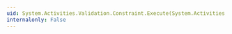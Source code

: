 ```yaml
---
uid: System.Activities.Validation.Constraint.Execute(System.Activities.NativeActivityContext)
internalonly: False
---
```

